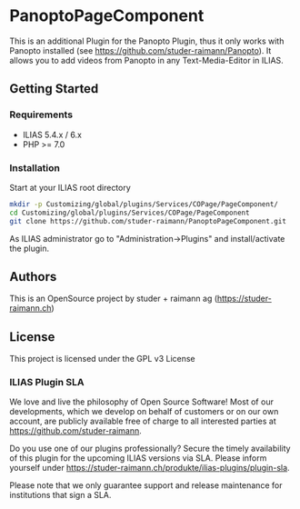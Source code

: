 # PanoptoPageComponent

This is an additional Plugin for the Panopto Plugin, thus it only works with Panopto installed (see https://github.com/studer-raimann/Panopto).
It allows you to add videos from Panopto in any Text-Media-Editor in ILIAS.

## Getting Started

### Requirements

* ILIAS 5.4.x / 6.x
* PHP >= 7.0

### Installation

Start at your ILIAS root directory
```bash
mkdir -p Customizing/global/plugins/Services/COPage/PageComponent/
cd Customizing/global/plugins/Services/COPage/PageComponent
git clone https://github.com/studer-raimann/PanoptoPageComponent.git
```
As ILIAS administrator go to "Administration->Plugins" and install/activate the plugin.

## Authors

This is an OpenSource project by studer + raimann ag (https://studer-raimann.ch)

## License

This project is licensed under the GPL v3 License 

### ILIAS Plugin SLA

We love and live the philosophy of Open Source Software! Most of our developments, which we develop on behalf of customers or on our own account, are publicly available free of charge to all interested parties at https://github.com/studer-raimann.

Do you use one of our plugins professionally? Secure the timely availability of this plugin for the upcoming ILIAS versions via SLA. Please inform yourself under https://studer-raimann.ch/produkte/ilias-plugins/plugin-sla.

Please note that we only guarantee support and release maintenance for institutions that sign a SLA.
